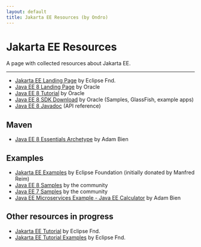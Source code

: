 ```yaml
---
layout: default
title: Jakarta EE Resources (by Ondro)
---
```

# Jakarta EE Resources 

A page with collected resources about Jakarta EE.

----------------------------------------

* [Jakarta EE Landing Page](https://jakarta.ee/) by Eclipse Fnd.
* [Java EE 8 Landing Page](https://javaee.github.io/) by Oracle
* [Java EE 8 Tutorial](https://javaee.github.io/tutorial/toc.html) by Oracle
* [Java EE 8 SDK Download](https://www.oracle.com/technetwork/java/javaee/downloads/java-ee-sdk-downloads-3908423.html) by Oracle (Samples, GlassFish, example apps)
* [Java EE 8 Javadoc](https://javaee.github.io/javaee-spec/javadocs/) (API reference)

## Maven

* [Java EE 8 Essentials Archetype](https://github.com/AdamBien/javaee8-essentials-archetype) by Adam Bien

## Examples

* [Jakarta EE Examples](https://github.com/eclipse-ee4j/jakartaee-examples) by Eclipse Foundation (initially donated by Manfred Reim) 
* [Java EE 8 Samples](https://github.com/javaee-samples/javaee8-samples) by the community
* [Java EE 7 Samples](https://github.com/javaee-samples/javaee7-samples) by the community
* [Java EE Microservices Example - Java EE Calculator](https://github.com/AdamBien/javaee-calculator) by Adam Bien

## Other resources in progress

* [Jakarta EE Tutorial](https://github.com/eclipse-ee4j/jakartaee-tutorial) by Eclipse Fnd.
* [Jakarta EE Tutorial Examples](https://github.com/eclipse-ee4j/jakartaee-tutorial-examples) by Eclipse Fnd.
